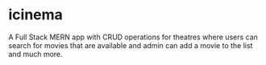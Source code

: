 # icinema
A Full Stack MERN app with CRUD operations for theatres where users can search for movies that are available and admin can add a movie to the list and much more.
